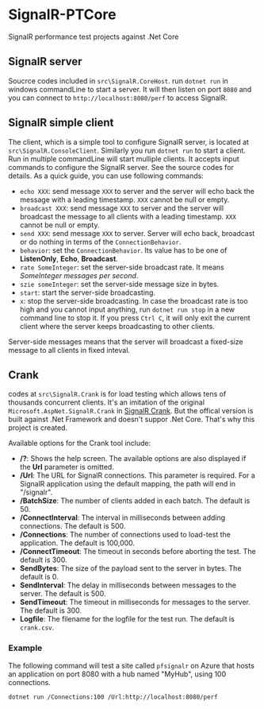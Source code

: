 # SignalR-PTCore
SignalR performance test projects against .Net Core

## SignalR server
Soucrce codes included in `src\SignalR.CoreHost`. run `dotnet run` in windows commandLine to start a server. It will then listen on port `8080` and you can connect to `http://localhost:8080/perf` to access SignalR.

## SignalR simple client
The client, which is a simple tool to configure SignalR server, is located at `src\SignalR.ConsoleClient`. Similarly you run `dotnet run` to start a client. Run in multiple commandLine will start mulliple clients. It accepts input commands to configure the SignalR server. See the source codes for details. As a quick guide, you can use following commands:

  - `echo XXX`: send message `XXX` to server and the server will echo back the message with a leading timestamp. `XXX` cannot be null or empty.
  - `broadcast XXX`: send message `XXX` to server and the server will broadcast the message to all clients with a leading timestamp. `XXX` cannot be null or empty.
  - `send XXX`: send message `XXX` to server. Server will echo back, broadcast or do nothing in terms of the `ConnectionBehavior`.
  - `behavior`: set the `ConnectionBehavior`. Its value has to be one of **ListenOnly**, **Echo**, **Broadcast**.
  - `rate SomeInteger`: set the server-side broadcast rate. It means *SomeInteger messages per second*. 
  - `szie someInteger`: set the server-side message size in bytes.
  - `start`: start the server-side broadcasting.
  - `x`: stop the server-side broadcasting. In case the broadcast rate is too high and you cannot input anything, run `dotnet run stop` in a new command line to stop it. If you press `Ctrl C`, it will only exit the current client where the server keeps broadcasting to other clients.

Server-side messages means that the server will broadcast a fixed-size message to all clients in fixed inteval.

## Crank
codes at `src\SignalR.Crank` is for load testing which allows tens of thousands concurrent clients. It's an imitation of the original `Microsoft.AspNet.SignalR.Crank` in [SignalR Crank](https://github.com/SignalR/SignalR/tree/dev/src/Microsoft.AspNet.SignalR.Crank). But the offical version is built against .Net Framework and doesn't suppor .Net Core. That's why this project is created.

Available options for the Crank tool include:

- **/?**: Shows the help screen. The available options are also displayed if the **Url** parameter is omitted.
- **/Url**: The URL for SignalR connections. This parameter is required. For a SignalR application using the default mapping, the path will end in "/signalr".
- **/BatchSize**: The number of clients added in each batch. The default is 50.
- **/ConnectInterval**: The interval in milliseconds between adding connections. The default is 500.
- **/Connections**: The number of connections used to load-test the application. The default is 100,000.
- **/ConnectTimeout**: The timeout in seconds before aborting the test. The default is 300.
- **SendBytes**: The size of the payload sent to the server in bytes. The default is 0.
- **SendInterval**: The delay in milliseconds between messages to the server. The default is 500.
- **SendTimeout**: The timeout in milliseconds for messages to the server. The default is 300.
- **Logfile**: The filename for the logfile for the test run. The default is `crank.csv`.

### Example

The following command will test a site called `pfsignalr` on Azure that hosts an application on port 8080 with a hub named "MyHub", using 100 connections.

`dotnet run /Connections:100 /Url:http://localhost:8080/perf`
